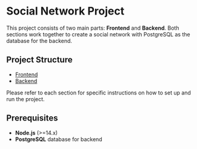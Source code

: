 # Social Network Project

This project consists of two main parts: **Frontend** and **Backend**. Both sections work together to create a social network with PostgreSQL as the database for the backend.

## Project Structure

- [Frontend](./frontend/README.md)
- [Backend](./backend/README.md)

Please refer to each section for specific instructions on how to set up and run the project.

## Prerequisites

- **Node.js** (>=14.x)
- **PostgreSQL** database for backend
